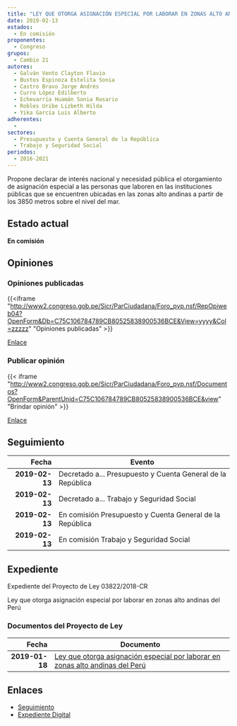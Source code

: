 ```yaml
---
title: "LEY QUE OTORGA ASIGNACIÓN ESPECIAL POR LABORAR EN ZONAS ALTO ANDINAS DEL PERÚ"
date: 2019-02-13
estados: 
  - En comisión
proponentes: 
  - Congreso
grupos: 
  - Cambio 21
autores: 
  - Galván Vento Clayton Flavio
  - Bustos Espinoza Estelita Sonia
  - Castro Bravo Jorge Andrés
  - Curro López Edilberto
  - Echevarría Huamán Sonia Rosario
  - Robles Uribe Lizbeth Hilda
  - Yika García Luis Alberto
adherentes: 
  - 
sectores: 
  - Presupuesto y Cuenta General de la República
  - Trabajo y Seguridad Social
periodos: 
  - 2016-2021
---
```


Propone declarar de interés nacional y necesidad pública el otorgamiento de asignación especial a las personas que laboren en las instituciones públicas que se encuentren ubicadas en las zonas alto andinas a partir de los 3850 metros sobre el nivel del mar.


## Estado actual

**En comisión**

## Opiniones

### Opiniones publicadas

{{<iframe "http://www2.congreso.gob.pe/Sicr/ParCiudadana/Foro_pvp.nsf/RepOpiweb04?OpenForm&Db=C75C106784789CB80525838900536BCE&View=yyyy&Col=zzzzz" "Opiniones publicadas" >}}

[Enlace](http://www2.congreso.gob.pe/Sicr/ParCiudadana/Foro_pvp.nsf/RepOpiweb04?OpenForm&Db=C75C106784789CB80525838900536BCE&View=yyyy&Col=zzzzz)
### Publicar opinión

{{< iframe "http://www2.congreso.gob.pe/Sicr/ParCiudadana/Foro_pvp.nsf/Documentos?OpenForm&ParentUnid=C75C106784789CB80525838900536BCE&view" "Brindar opinión" >}}

[Enlace](http://www2.congreso.gob.pe/Sicr/ParCiudadana/Foro_pvp.nsf/Documentos?OpenForm&ParentUnid=C75C106784789CB80525838900536BCE&view)

## Seguimiento

| Fecha | Evento |
|------:|--------|
| **2019-02-13** | Decretado a... Presupuesto y Cuenta General de la República|
| **2019-02-13** | Decretado a... Trabajo y Seguridad Social|
| **2019-02-13** | En comisión Presupuesto y Cuenta General de la República|
| **2019-02-13** | En comisión Trabajo y Seguridad Social|


## Expediente

Expediente del Proyecto de Ley 03822/2018-CR

Ley que otorga asignación especial por laborar en zonas alto andinas del Perú


### Documentos del Proyecto de Ley

| Fecha | Documento |
|------:|--------|
| **2019-01-18** | [Ley que otorga asignación especial por laborar en zonas alto andinas del Perú](http://www.leyes.congreso.gob.pe/Documentos/2016_2021/Proyectos_de_Ley_y_de_Resoluciones_Legislativas/PL0382220190118.pdf) |

## Enlaces 

- [Seguimiento](http://www2.congreso.gob.pe/Sicr/TraDocEstProc/CLProLey2016.nsf/f7fff46988ca05b1052578e100829cc7/216238abed75d5dd05258386007d97b2?OpenDocument)
- [Expediente Digital](http://www2.congreso.gob.pe/Sicr/TraDocEstProc/CLProLey2016.nsf/f7fff46988ca05b1052578e100829cc7/216238abed75d5dd05258386007d97b2?OpenDocument&Click=05257FB7005EB655.eb71d0cf91d8294e05256cdf006b5706/$Body/0.1C6C)
